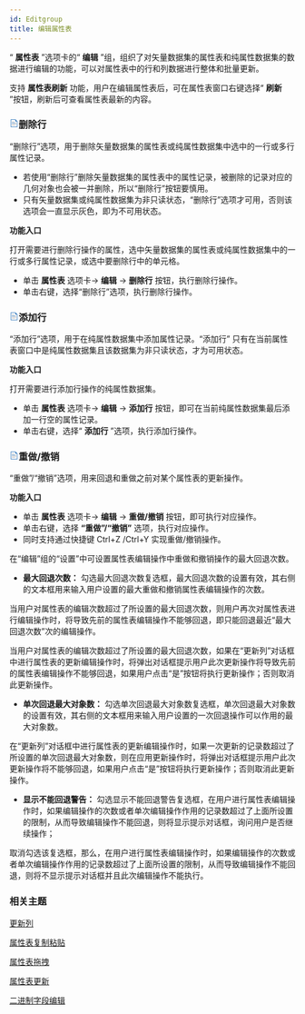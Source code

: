 ```yaml
---
id: Editgroup
title: 编辑属性表
---
```

“ **属性表** ”选项卡的“ **编辑**
”组，组织了对矢量数据集的属性表和纯属性数据集的数据进行编辑的功能，可以对属性表中的行和列数据进行整体和批量更新。

支持 **属性表刷新** 功能，用户在编辑属性表后，可在属性表窗口右键选择“ **刷新** ”按钮，刷新后可查看属性表最新的内容。

### ![](../../img/read.gif)删除行

“删除行”选项，用于删除矢量数据集的属性表或纯属性数据集中选中的一行或多行属性记录。

* 若使用“删除行”删除矢量数据集的属性表中的属性记录，被删除的记录对应的几何对象也会被一并删除，所以“删除行”按钮要慎用。
* 只有矢量数据集或纯属性数据集为非只读状态，“删除行”选项才可用，否则该选项会一直显示灰色，即为不可用状态。

**功能入口**

打开需要进行删除行操作的属性，选中矢量数据集的属性表或纯属性数据集中的一行或多行属性记录，或选中要删除行中的单元格。

* 单击 **属性表** 选项卡-> **编辑** -> **删除行** 按钮，执行删除行操作。
* 单击右键，选择“删除行”选项，执行删除行操作。

### ![](../../img/read.gif)添加行

“添加行”选项，用于在纯属性数据集中添加属性记录。“添加行” 只有在当前属性表窗口中是纯属性数据集且该数据集为非只读状态，才为可用状态。

**功能入口**

打开需要进行添加行操作的纯属性数据集。

* 单击 **属性表** 选项卡-> **编辑** -> **添加行** 按钮，即可在当前纯属性数据集最后添加一行空的属性记录。 
* 单击右键，选择“ **添加行** ”选项，执行添加行操作。

### ![](../../img/read.gif)重做/撤销

“重做”/“撤销”选项，用来回退和重做之前对某个属性表的更新操作。

**功能入口**

* 单击 **属性表** 选项卡-> **编辑** -> **重做/撤销** 按钮，即可执行对应操作。
* 单击右键，选择 **“重做”/“撤销”** 选项，执行对应操作。
* 同时支持通过快捷键 Ctrl+Z /Ctrl+Y 实现重做/撤销操作。

在“编辑”组的“设置”中可设置属性表编辑操作中重做和撤销操作的最大回退次数。

* **最大回退次数：** 勾选最大回退次数复选框，最大回退次数的设置有效，其右侧的文本框用来输入用户设置的最大重做和撤销属性表编辑操作的次数。 

当用户对属性表的编辑次数超过了所设置的最大回退次数，则用户再次对属性表进行编辑操作时，将导致先前的属性表编辑操作不能够回退，即只能回退最近“最大回退次数”次的编辑操作。

当用户对属性表的编辑次数超过了所设置的最大回退次数，如果在“更新列”对话框中进行属性表的更新编辑操作时，将弹出对话框提示用户此次更新操作将导致先前的属性表编辑操作不能够回退，如果用户点击“是”按钮将执行更新操作；否则取消此更新操作。

* **单次回退最大对象数：** 勾选单次回退最大对象数复选框，单次回退最大对象数的设置有效，其右侧的文本框用来输入用户设置的一次回退操作可以作用的最大对象数。 

在“更新列”对话框中进行属性表的更新编辑操作时，如果一次更新的记录数超过了所设置的单次回退最大对象数，则在应用更新操作时，将弹出对话框提示用户此次更新操作将不能够回退，如果用户点击“是”按钮将执行更新操作；否则取消此更新操作。

* **显示不能回退警告：** 勾选显示不能回退警告复选框，在用户进行属性表编辑操作时，如果编辑操作的次数或者单次编辑操作作用的记录数超过了上面所设置的限制，从而导致编辑操作不能回退，则将显示提示对话框，询问用户是否继续操作； 

取消勾选该复选框，那么，在用户进行属性表编辑操作时，如果编辑操作的次数或者单次编辑操作作用的记录数超过了上面所设置的限制，从而导致编辑操作不能回退，则将不显示提示对话框并且此次编辑操作不能执行。

### 相关主题

  [更新列](U+6pdateButton)

  [属性表复制粘贴](CopyAndPaste)

  [属性表拖拽](DragTabular)

  [属性表更新](UpdateTabular)

  [二进制字段编辑](BinaryEdit)



